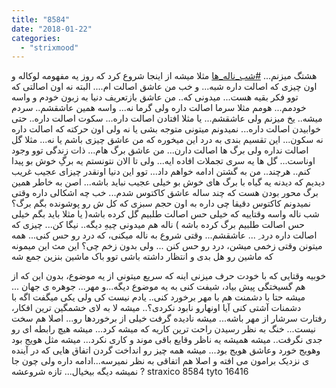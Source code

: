 ```yaml
---
title: "8584"
date: "2018-01-22"
categories: 
  - "strixmood"
---
```


هشتگ میزنم... [#شب\_ناله\_ها](https://www.instagram.com/explore/tags/%D8%B4%D8%A8_%D9%86%D8%A7%D9%84%D9%87_%D9%87%D8%A7/) مثلا میشه از اینجا شروع کرد که روز یه مفهومه لوکاله و اون چیزی که اصالت داره شبه... و خب من عاشق اصالت ام.... البته نه اون اصالتی که توو فکر بقیه هست... میدونی که.. من عاشق بازتعریف دنیا به زبون خودم و واسه خودمم... هومم مثلا سرما اصالت داره ولی گرما نه... واسه همین عاشقشم.. سردم میشه.. یخ میزنم ولی عاشقشم... یا مثلا افتادن اصالت داره... سکوت اصالت داره.. حتی خوابیدن اصالت داره... نمیدونم میتونی متوجه بشی یا نه ولی اون حرکته که اصالت داره نه سکون... این تقسیم بندی به درد این میخوره که من عاشق چیزی باشم یا نه... مثلا گل اصالت نداره ولی برگ ها اصالت دارن... من عاشق برگ هام... ذات زندگی توو وجود اوناست... گل ها یه سری تجملات افاده ایه... ولی تا الان نتونستم یه برگِ خوش بو پیدا کنم.. هرچند.. من به گشتن ادامه خواهم داد... توو این دنیا اونقدر چیزای عجیب غریب دیدیم که دیدنه یه گیاه با برگ های خوش بو خیلی عجیب نباید باشه... اصن به خاطر همین برگ محور بودن هست که چند ساله عاشق کاکتوس شدم... خب چه اشکالی داره وقتی نمیدونم کاکتوس دقیقا چی داره به اون حجم سبزی که کل ش رو پوشونده بگم برگ؟ شب ناله واسه وقتاییه که خیلی حس اصالت طلبیم گل کرده باشه( یا مثلا باید بگم خیلی حس اصالت طلبیم برگ کرده باشه ) ناله هم میدونی چیهِ دیگه.. نیگا کن... چیزی که اصالت داره درد ِ ... عاشقشم... وقتی شروع به ناله میکنی، که درد رو حس کنی... همه میتونن وقتی زخمی میشن، درد رو حس کنن ... ولی بدون زخم چی؟ این مث این میمونه که ماشین رو هل بدی و انتظار داشته باشی توو باک ماشین بنزین جمع شه

خوبیه وقتایی که با خودت حرف میزنی اینه که سریع میتونی از یه موضوع، بدون این که از هم گسیختگی پیش بیاد، شیفت کنی به یه موضوع دیگه...و مهر... جوهره ی جهان ... میشه حتا با دشمنت هم با مهر برخورد کنی.. یادم نیست کی ولی یکی میگفت اگه با دشمنات آشتی کنی آیا اونهارو نابود نکردی؟.. میشه لا به لای خشمگین ترین افکار، رفتارت سرشار از مهر باشه... میشه نادیده گرفت خیلی از برخوردها رو... اصلا هم سخت نیست... خنگ به نظر رسیدن راحت ترین کاریه که میشه کرد... میشه هیچ رابطه ای رو جدی نگرفت.. میشه همیشه یه ناظر وقایع باقی موند و کاری نکرد... میشه مثل هویج بود وهویج خورد وعاشق هویج بود... میشه همه چیز رو انداخت گردن اتفاق هایی که در آینده ی نزدیک برامون می افته و اصلا هم اتفاقی به نظر نمیرسه...ادامه داره ولی چون جا نمیشه دیگه بیخیال... تازه شروعشه ? straxico 8584 tyto 16416
